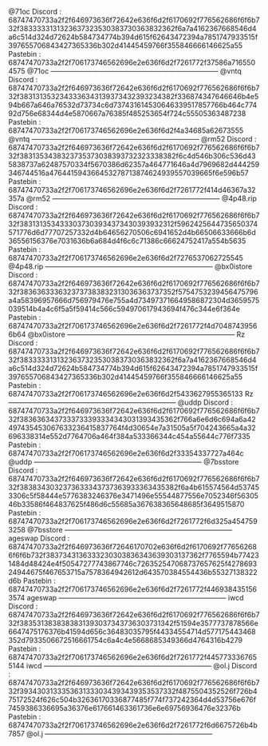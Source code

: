 @71oc
Discord : 68747470733a2f2f646973636f72642e636f6d2f6170692f776562686f6f6b732f3833333131323637323530383730363832362f6a7a4162367668546d4a6c514d324d72624b584734774b394d615f62643472394a7851747933515f397655706843427365336b302d41445459766f355846666146625a55
Pastebin : 68747470733a2f2f706173746562696e2e636f6d2f7261772f37586a7165504575
@71oc
————————————————————————
@vntq
Discord : 68747470733a2f2f646973636f72642e636f6d2f6170692f776562686f6f6b732f3831313532343336343139373432393234382f336874347646646b4e594b667a646a76532d73734c6d737431614530646339517857766b464c77492d756e68344d4e5870667a76385f485253654f724c55505363487238
Pastebin : 68747470733a2f2f706173746562696e2e636f6d2f4a34685a62673555
@vntq
————————————————————————
@rm52
Discord : 68747470733a2f2f646973636f72642e636f6d2f6170692f776562686f6f6b732f3831353438323735373038393732323338382f6c4d546b306c536d435838737a62487570334f5670386d62357a464771646a4d7969682d444259346744516a476441594366453278713874624939557039665f6e596b57
Pastebin : 68747470733a2f2f706173746562696e2e636f6d2f7261772f414d46367a32357a
@rm52
————————————————————————
@4p48.rip
Discord : 68747470733a2f2f646973636f72642e636f6d2f6170692f776562686f6f6b732f3831313534333037303934373430393932312f5962425644735650374571776d6d77707257332d4b64656270506c6941652d4b66506633666b6d36556156376e7031636b6a684d4f6c6c71386c66624752417a554b5635
Pastebin : 68747470733a2f2f706173746562696e2e636f6d2f7276537062725545
@4p48.rip
————————————————————————
@bx0istore
Discord : 68747470733a2f2f646973636f72642e636f6d2f6170692f776562686f6f6b732f3836363336323737383832313036363737352f5754753239456475796a4a58396957666d756979476e755a4d734973716649586872304d3659575039514b4a4c6f5a5f59414c566c594970617943694f476c344e6f364e
Pastebin : 68747470733a2f2f706173746562696e2e636f6d2f7261772f4d70487439566b64
@bx0istore
————————————————————————
Rz
Discord : 68747470733a2f2f646973636f72642e636f6d2f6170692f776562686f6f6b732f3833333131323637323530383730363832362f6a7a4162367668546d4a6c514d324d72624b584734774b394d615f62643472394a7851747933515f397655706843427365336b302d41445459766f355846666146625a55
Pastebin : 68747470733a2f2f706173746562696e2e636f6d2f5433627955365133
Rz
————————————————————————
@uddp
Discord : 68747470733a2f2f646973636f72642e636f6d2f6170692f776562686f6f6b732f3836363437333733393334343031393435362f766a6e6d6c694a6a42497435453067633236415837764f4d30654e7a31505a5f704243665a4a32696338314e552d7764706a464f384a533366344c454a55644c776f7335
Pastebin : 68747470733a2f2f706173746562696e2e636f6d2f33354337727a464c
@uddp
————————————————————————
@7bsstore
Discord : 68747470733a2f2f646973636f72642e636f6d2f6170692f776562686f6f6b732f3838343032373633343737363933363435382f6a4b615574564d537453306c5f58444e5776383246376e3471496e55544877556e7052346f5630546b33586f464837625f486d6c55685a367638365648685f3649515870
Pastebin : 68747470733a2f2f706173746562696e2e636f6d2f7261772f6d325a4547593258
@7bsstore
————————————————————————
ageswap
Discord : 68747470733a2f2f646973636f72646170702e636f6d2f6170692f776562686f6f6b732f3837343136333230303836343639303137362f7765594b774231484d48424e4f50547277743867746c726352547068737657625f427869324944675f467653715a7578364942612d643570384554436b55327138322d6b
Pastebin : 68747470733a2f2f706173746562696e2e636f6d2f7261772f4469384351563574
ageswap
————————————————————————
iwcd
Discord : 68747470733a2f2f646973636f72642e636f6d2f6170692f776562686f6f6b732f3835313838383831393037343736303731342f51594e3577737878566e6647475176376b41594d656c36483035795f44334554714d577175443468352d7933506672516661754c6a4c4e5668685349366d4764316b4279
Pastebin : 68747470733a2f2f706173746562696e2e636f6d2f7261772f4457733367655144
iwcd
————————————————————————
@ol.j
Discord : 68747470733a2f2f646973636f72642e636f6d2f6170692f776562686f6f6b732f3934303133353631333034393439353537332f4875504352526f726b475172524f626c504b32636170336877485f774f737242364d4d53756e676f7459386336695a36376e617661463361736e6e69756936476e32376b
Pastebin : 68747470733a2f2f706173746562696e2e636f6d2f7261772f6d6675726b4b7857
@ol.j
————————————————————————
